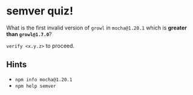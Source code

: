 # semver quiz!

What is the first invalid version of `growl` in `mocha@1.20.1` which is
**greater than `growl@1.7.0`**?

`verify <x.y.z>` to proceed.

## Hints

* `npm info mocha@1.20.1`
* `npm help semver`
